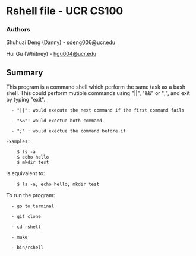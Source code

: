# Rshell file - UCR CS100


### Authors
Shuhuai Deng (Danny) - sdeng006@ucr.edu

Hui Gu (Whitney) - hgu004@ucr.edu

## Summary

  This program is a command shell which perform the same task as a bash shell. This could perform mutiple commands using "||", "&&" or ";", and exit by typing "exit".
      
      - "||": would execute the next command if the first command fails
      
      - "&&": would exectue both command
      
      - ";" : would exectue the command before it
      
    Examples:
    
        $ ls -a
        $ echo hello
        $ mkdir test

   is equivalent to:

        $ ls -a; echo hello; mkdir test
        
        

  To run the program:
  
      - go to terminal
      
      - git clone 
      
      - cd rshell
      
      - make
      
      - bin/rshell
      
     
      
  
